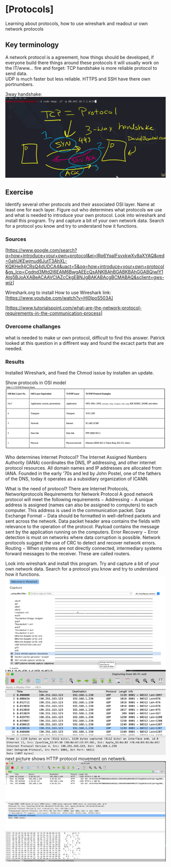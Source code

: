 # [Protocols]
Learning about protocols, how to use wireshark and readout ur own network protocols

## Key terminology
A network protocol is a agreement, how things should be developed, if everyone build there things around these protocols it will usually work on the IT/www...
fire and forget: TCP handshake is more reliable protocol to send  data.  
UDP is much faster but less reliable. 
HTTPS  and SSH have there own portnumbers. 

3way handshake:
![handshake](../00_includes/3wayHandshake.png)
## Exercise
Identify several other protocols and their associated OSI layer. Name at least one for each layer.
Figure out who determines what protocols we use and what is needed to introduce your own protocol.
Look into wireshark and install this program. Try and capture a bit of your own network data. Search for a protocol you know and try to understand how it functions.



### Sources
[https://www.google.com/search?q=how+introduce+your+own+protocol&ei=IRp6YqalFsvxkwXv8aXYAQ&ved=0ahUKEwjmud6JutT3AhXL-KQKHe94CRsQ4dUDCA4&uact=5&oq=how+introduce+your+own+protocol&gs_lcp=Cgdnd3Mtd2l6EAM6BwgAEEcQsANKBAhBGABKBAhGGABQjwlY1Atg5BJoAXABeACAAVCIAZcCkgEBNJgBAKABAcgBCMABAQ&sclient=gws-wiz]

Wireshark.org to install
How to use Wireshark link: [https://www.youtube.com/watch?v=Hl0IpoS503A]

[https://www.tutorialspoint.com/what-are-the-network-protocol-requirements-in-the-communication-process]

### Overcome challanges
what is needed to make ur own protocol, difficult to find this answer. Patrick looked at this question in a diffirent way and found the excact parts that are needed. 

### Results
Installed Wireshark, and fixed the Chmod issiue by installen an update. 

Show protocols in OSI model
![protocols](../00_includes/Protocols%20OSI.png)

Who determines Internet Protocol?
The Internet Assigned Numbers Authority (IANA) coordinates the DNS, IP addressing, and other internet protocol resources. All domain names and IP addresses are allocated from IANA. Founded in the early '70s and led by John Postel, one of the fathers of the DNS, today it operates as a subsidiary organization of ICANN.

What is the need of protocol?
There are Internet Protocols, Networkprotocols
Requirements for Network Protocol
A good network protocol will meet the following requirements −
Addressing − A unique address is assigned (names can also be assigned to computers) to each computer. This address is used in the communication packet.
Data Exchange Format − Data should be formatted in well-defined packets and sent across the network. Data packet header area contains the fields with relevance to the operation of the protocol. Payload contains the message sent by the application running on the computers.
Error Recovery − Error detection is must on networks where data corruption is possible. Network protocols suggest the use of CRC to detect and recover network errors.
Routing − When systems are not directly connected, intermediary systems forward messages to the receiver. These are called routers.

Look into wireshark and install this program. Try and capture a bit of your own network data. Search for a protocol you know and try to understand how it functions.
![wire1](../00_includes/Wireshark1.png)
![wire2](../00_includes/Wireshark2.png)
next picture shows HTTP protocol movement on netwerk. 
![wire3](../00_includes/Wireshark3.png)











